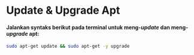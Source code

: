 # Update & Upgrade Apt
<h4>Jalankan syntaks berikut pada terminal untuk meng-<i>update</i> dan meng-<i>upgrade</i> apt:</h4>

```bash
sudo apt-get update && sudo apt-get -y upgrade
```
